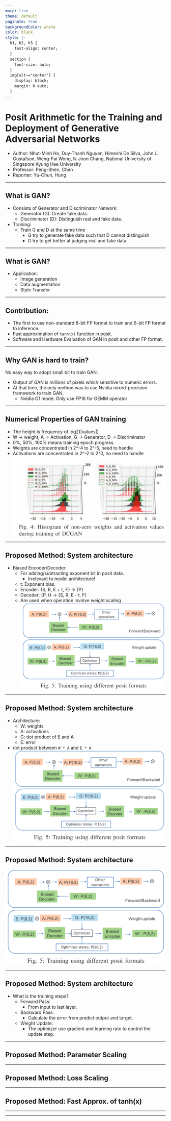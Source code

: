 ```yaml
---
marp: true
theme: default
paginate: true
backgroundColor: white
color: black
style: |-
  h1, h2, h3 {
    text-align: center;
  }
  section {
    font-size: auto;
  }
  img[alt~="center"] {
    display: block;
    margin: 0 auto;
  }
---
```


# Posit Arithmetic for the Training and Deployment of Generative Adversarial Networks

- Author: Nhut-Minh Ho, Duy-Thanh Nguyen, Himeshi De Silva, John L. Gustafson, Weng-Fai Wong, Ik Joon Chang,  National University of Singapore Kyung Hee University
- Professor: Peng-Shen, Chen
- Reporter: Yu-Chun, Hung

---

## What is GAN?

- Consists of Generator and Discriminator Network:
	- Generator (G): Create fake data.
	- Discriminator (D): Distinguish real and fake data.
- Training:
	- Train G and D at the same time
		- G try to generate fake data such that D cannot distinguish
		- D try to get better at judging real and fake data.

---
## What is GAN?

- Application:
	- Image generation
	- Data augmentation
	- Style Transfer

---

## Contribution:

- The first to use non-standard 8-bit FP format to train and 6-bit FP format to inference.
- Fast approximation of `tanh(x)` function in posit.
- Software and Hardware Evaluation of GAN in posit and other FP format.

---

## Why GAN is hard to train? 

No easy way to adopt small bit to train GAN.
- Output of GAN is millions of pixels which sensitive to numeric errors.
- At that time, the only method was to use Nvidia mixed-precision framework to train GAN.
	- Nvidia O1 mode: Only use FP16 for GEMM operator

---
## Numerical Properties of GAN training
- The height is frequency of log2(|values|)
- W -> weight, A -> Activation, G -> Generator, D -> Discriminator
- 0%, 50%, 100% means training epoch progress.
- Weights are concentrated in 2^-4 to 2^-5, need to handle
- Activations are concentrated in 2^-2 to 2^0, no need to handle
![h:320 center](posit_gan_image/Value_Distribution.png)

---

## Proposed Method: System architecture

- Biased Encoder/Decoder:
	- For adding/subtracting exponent bit in posit data.
		- Irrelevant to model architecture!
	- t: Exponent bias.
	- Encoder: {S, R, E + t, F} -> {P}
	- Decoder: {P, t} -> {S, R, E - t, F}
	- Are used when operation involve weight scaling
![h:320 center](posit_gan_image/system_arch.png)

---

## Proposed Method: System architecture

- Architecture:
  - W: weights
  - A: activations
  - G: dot product of E and A
  - E: error
- dot product between `W * A` and `E * A`
![h:320 center](posit_gan_image/system_arch.png)

---

## Proposed Method: System architecture


![h:320 center](posit_gan_image/system_arch.png)

---

## Proposed Method: System architecture

- What is the training steps?
  - Forward Pass:
    - From input to last layer.
  - Backward Pass:
    - Calculate the error from predict output and target.
  - Weight Update:
    - The optimizer use gradient and learning rate to control the update step.

---

## Proposed Method: Parameter Scaling

---

## Proposed Method: Loss Scaling

---

## Proposed Method: Fast Approx. of tanh(x)

---



---
